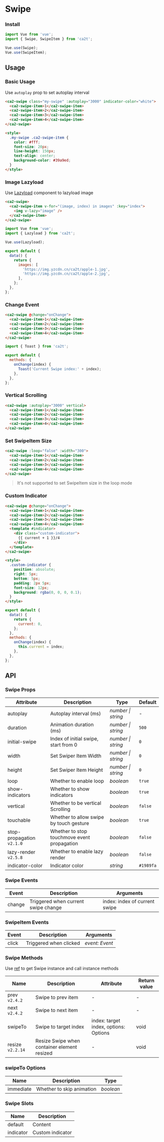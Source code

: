 # Swipe

### Install

```js
import Vue from 'vue';
import { Swipe, SwipeItem } from 'ca2t';

Vue.use(Swipe);
Vue.use(SwipeItem);
```

## Usage

### Basic Usage

Use `autoplay` prop to set autoplay interval

```html
<ca2-swipe class="my-swipe" :autoplay="3000" indicator-color="white">
  <ca2-swipe-item>1</ca2-swipe-item>
  <ca2-swipe-item>2</ca2-swipe-item>
  <ca2-swipe-item>3</ca2-swipe-item>
  <ca2-swipe-item>4</ca2-swipe-item>
</ca2-swipe>

<style>
  .my-swipe .ca2-swipe-item {
    color: #fff;
    font-size: 20px;
    line-height: 150px;
    text-align: center;
    background-color: #39a9ed;
  }
</style>
```

### Image Lazyload

Use [Lazyload](#/en-US/lazyload) component to lazyload image

```html
<ca2-swipe>
  <ca2-swipe-item v-for="(image, index) in images" :key="index">
    <img v-lazy="image" />
  </ca2-swipe-item>
</ca2-swipe>
```

```js
import Vue from 'vue';
import { Lazyload } from 'ca2t';

Vue.use(Lazyload);

export default {
  data() {
    return {
      images: [
        'https://img.yzcdn.cn/ca2t/apple-1.jpg',
        'https://img.yzcdn.cn/ca2t/apple-2.jpg',
      ],
    };
  },
};
```

### Change Event

```html
<ca2-swipe @change="onChange">
  <ca2-swipe-item>1</ca2-swipe-item>
  <ca2-swipe-item>2</ca2-swipe-item>
  <ca2-swipe-item>3</ca2-swipe-item>
  <ca2-swipe-item>4</ca2-swipe-item>
</ca2-swipe>
```

```js
import { Toast } from 'ca2t';

export default {
  methods: {
    onChange(index) {
      Toast('Current Swipe index:' + index);
    },
  },
};
```

### Vertical Scrolling

```html
<ca2-swipe :autoplay="3000" vertical>
  <ca2-swipe-item>1</ca2-swipe-item>
  <ca2-swipe-item>2</ca2-swipe-item>
  <ca2-swipe-item>3</ca2-swipe-item>
  <ca2-swipe-item>4</ca2-swipe-item>
</ca2-swipe>
```

### Set SwipeItem Size

```html
<ca2-swipe :loop="false" :width="300">
  <ca2-swipe-item>1</ca2-swipe-item>
  <ca2-swipe-item>2</ca2-swipe-item>
  <ca2-swipe-item>3</ca2-swipe-item>
  <ca2-swipe-item>4</ca2-swipe-item>
</ca2-swipe>
```

> It's not supported to set SwipeItem size in the loop mode

### Custom Indicator

```html
<ca2-swipe @change="onChange">
  <ca2-swipe-item>1</ca2-swipe-item>
  <ca2-swipe-item>2</ca2-swipe-item>
  <ca2-swipe-item>3</ca2-swipe-item>
  <ca2-swipe-item>4</ca2-swipe-item>
  <template #indicator>
    <div class="custom-indicator">
      {{ current + 1 }}/4
    </div>
  </template>
</ca2-swipe>

<style>
  .custom-indicator {
    position: absolute;
    right: 5px;
    bottom: 5px;
    padding: 2px 5px;
    font-size: 12px;
    background: rgba(0, 0, 0, 0.1);
  }
</style>
```

```js
export default {
  data() {
    return {
      current: 0,
    };
  },
  methods: {
    onChange(index) {
      this.current = index;
    },
  },
};
```

## API

### Swipe Props

| Attribute | Description | Type | Default |
| --- | --- | --- | --- |
| autoplay | Autoplay interval (ms) | _number \| string_ | - |
| duration | Animation duration (ms) | _number \| string_ | `500` |
| initial-swipe | Index of initial swipe, start from 0 | _number \| string_ | `0` |
| width | Set Swiper Item Width | _number \| string_ | `0` |
| height | Set Swiper Item Height | _number \| string_ | `0` |
| loop | Whether to enable loop | _boolean_ | `true` |
| show-indicators | Whether to show indicators | _boolean_ | `true` |
| vertical | Whether to be vertical Scrolling | _boolean_ | `false` |
| touchable | Whether to allow swipe by touch gesture | _boolean_ | `true` |
| stop-propagation `v2.1.0` | Whether to stop touchmove event propagation | _boolean_ | `false` |
| lazy-render `v2.5.8` | Whether to enable lazy render | _boolean_ | `false` |
| indicator-color | Indicator color | _string_ | `#1989fa` |

### Swipe Events

| Event  | Description                         | Arguments                     |
| ------ | ----------------------------------- | ----------------------------- |
| change | Triggered when current swipe change | index: index of current swipe |

### SwipeItem Events

| Event | Description            | Arguments      |
| ----- | ---------------------- | -------------- |
| click | Triggered when clicked | _event: Event_ |

### Swipe Methods

Use [ref](https://vuejs.org/v2/api/#ref) to get Swipe instance and call instance methods

| Name | Description | Attribute | Return value |
| --- | --- | --- | --- |
| prev `v2.4.2` | Swipe to prev item | - | - |
| next `v2.4.2` | Swipe to next item | - | - |
| swipeTo | Swipe to target index | index: target index, options: Options | void |
| resize `v2.2.14` | Resize Swipe when container element resized | - | void |

### swipeTo Options

| Name      | Description               | Type      |
| --------- | ------------------------- | --------- |
| immediate | Whether to skip animation | _boolean_ |

### Swipe Slots

| Name      | Description      |
| --------- | ---------------- |
| default   | Content          |
| indicator | Custom indicator |
